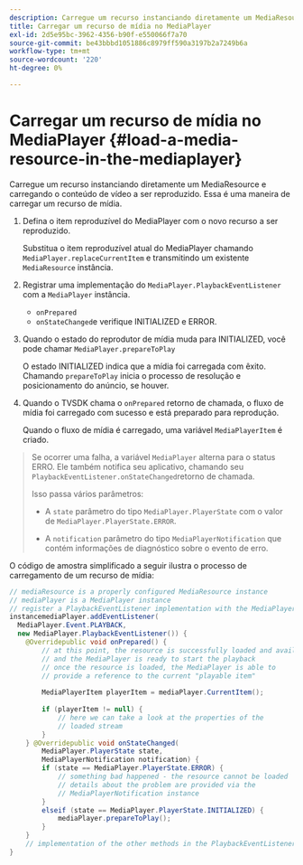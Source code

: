 ```yaml
---
description: Carregue um recurso instanciando diretamente um MediaResource e carregando o conteúdo de vídeo a ser reproduzido. Essa é uma maneira de carregar um recurso de mídia.
title: Carregar um recurso de mídia no MediaPlayer
exl-id: 2d5e95bc-3962-4356-b90f-e550066f7a70
source-git-commit: be43bbbd1051886c8979ff590a3197b2a7249b6a
workflow-type: tm+mt
source-wordcount: '220'
ht-degree: 0%

---
```


# Carregar um recurso de mídia no MediaPlayer {#load-a-media-resource-in-the-mediaplayer}

Carregue um recurso instanciando diretamente um MediaResource e carregando o conteúdo de vídeo a ser reproduzido. Essa é uma maneira de carregar um recurso de mídia.

1. Defina o item reproduzível do MediaPlayer com o novo recurso a ser reproduzido.

   Substitua o item reproduzível atual do MediaPlayer chamando `MediaPlayer.replaceCurrentItem` e transmitindo um existente `MediaResource` instância.

1. Registrar uma implementação do `MediaPlayer.PlaybackEventListener` com a `MediaPlayer` instância.

   * `onPrepared`
   * `onStateChanged`e verifique INITIALIZED e ERROR.

1. Quando o estado do reprodutor de mídia muda para INITIALIZED, você pode chamar `MediaPlayer.prepareToPlay`

   O estado INITIALIZED indica que a mídia foi carregada com êxito. Chamando `prepareToPlay` inicia o processo de resolução e posicionamento do anúncio, se houver.

1. Quando o TVSDK chama o `onPrepared` retorno de chamada, o fluxo de mídia foi carregado com sucesso e está preparado para reprodução.

   Quando o fluxo de mídia é carregado, uma variável `MediaPlayerItem` é criado.

>Se ocorrer uma falha, a variável `MediaPlayer` alterna para o status ERRO. Ele também notifica seu aplicativo, chamando seu `PlaybackEventListener.onStateChanged`retorno de chamada.
>
>Isso passa vários parâmetros:
>* A `state` parâmetro do tipo `MediaPlayer.PlayerState` com o valor de `MediaPlayer.PlayerState.ERROR`.
>
>* A `notification` parâmetro do tipo `MediaPlayerNotification` que contém informações de diagnóstico sobre o evento de erro.


O código de amostra simplificado a seguir ilustra o processo de carregamento de um recurso de mídia:

```java
// mediaResource is a properly configured MediaResource instance 
// mediaPlayer is a MediaPlayer instance 
// register a PlaybackEventListener implementation with the MediaPlayer  
instancemediaPlayer.addEventListener( 
  MediaPlayer.Event.PLAYBACK, 
  new MediaPlayer.PlaybackEventListener()) { 
    @Overridepublic void onPrepared() { 
        // at this point, the resource is successfully loaded and available 
        // and the MediaPlayer is ready to start the playback 
        // once the resource is loaded, the MediaPlayer is able to 
        // provide a reference to the current "playable item" 
 
        MediaPlayerItem playerItem = mediaPlayer.CurrentItem(); 
 
        if (playerItem != null) {     
            // here we can take a look at the properties of the     
            // loaded stream 
        } 
    } @Overridepublic void onStateChanged( 
        MediaPlayer.PlayerState state,  
        MediaPlayerNotification notification) { 
        if (state == MediaPlayer.PlayerState.ERROR) { 
            // something bad happened - the resource cannot be loaded    
            // details about the problem are provided via the  
            // MediaPlayerNotification instance 
        }  
        elseif (state == MediaPlayer.PlayerState.INITIALIZED) {     
            mediaPlayer.prepareToPlay(); 
        } 
    } 
    // implementation of the other methods in the PlaybackEventListener interface... 
} 
```
